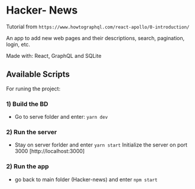 # Hacker- News
Tutorial from `https://www.howtographql.com/react-apollo/0-introduction/`

An app to add new web pages and their descriptions, search, pagination, login, etc.

Made with: React, GraphQL and SQLite



## Available Scripts

For runing the project:

### 1) Build the BD
- Go to serve folder and enter: `yarn dev`


### 2) Run the server
- Stay on server forlder and enter `yarn start`
Initialize the server on port 3000 [http://localhost:3000]

### 2) Run the app
- go back to main folder (Hacker-news) and enter `npm start`

